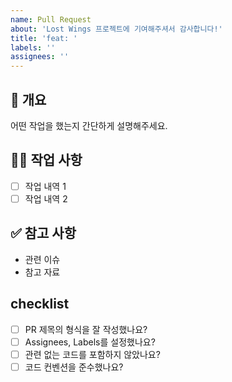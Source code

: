 ```yaml
---
name: Pull Request
about: 'Lost Wings 프로젝트에 기여해주셔서 감사합니다!'
title: 'feat: '
labels: ''
assignees: ''
---
```


## 📌 개요

어떤 작업을 했는지 간단하게 설명해주세요.

## 👩‍💻 작업 사항

- [ ] 작업 내역 1
- [ ] 작업 내역 2

## ✅ 참고 사항

- 관련 이슈
- 참고 자료

## checklist

- [ ] PR 제목의 형식을 잘 작성했나요?
- [ ] Assignees, Labels를 설정했나요?
- [ ] 관련 없는 코드를 포함하지 않았나요?
- [ ] 코드 컨벤션을 준수했나요?